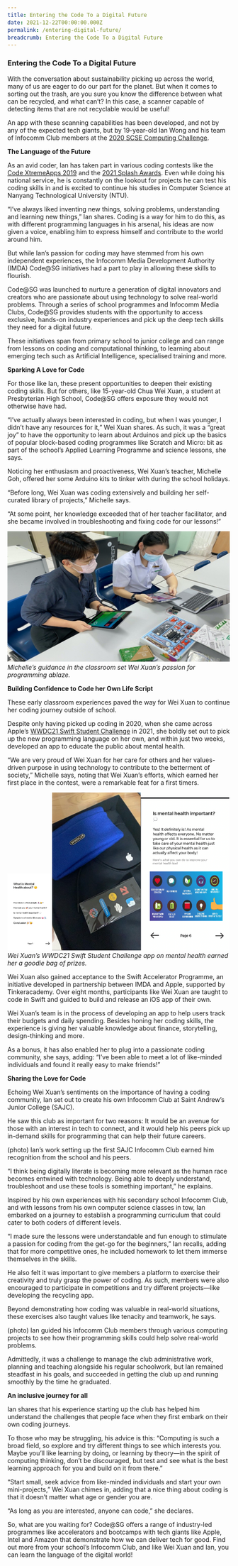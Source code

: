 ```yaml
---
title: Entering the Code To a Digital Future
date: 2021-12-22T00:00:00.000Z
permalink: /entering-digital-future/
breadcrumb: Entering the Code To a Digital Future
---
```

### Entering the Code To a Digital Future
 
With the conversation about sustainability picking up across the world, many of us are eager to do our part for the planet. But when it comes to sorting out the trash, are you sure you know the difference between what can be recycled, and what can’t? In this case, a scanner capable of detecting items that are not recyclable would be useful!

An app with these scanning capabilities has been developed, and not by any of the expected tech giants, but by 19-year-old Ian Wong and his team of Infocomm Club members at the [2020 SCSE Computing Challenge](https://www.ntu.edu.sg/scse/news-events/news/detail/scse-computing-challenge-2020).

**The Language of the Future**

As an avid coder, Ian has taken part in various coding contests like the [Code XtremeApps 2019](https://www.imda.gov.sg/news-and-events/events-listing/Code-XtremeApps-2019) and the [2021 Splash Awards](https://www.scs.org.sg/awards/splash). Even while doing his national service, he is constantly on the lookout for projects he can test his coding skills in and is excited to continue his studies in Computer Science at Nanyang Technological University (NTU). 

“I’ve always liked inventing new things, solving problems, understanding and learning new things,” Ian shares. Coding is a way for him to do this, as with different programming languages in his arsenal, his ideas are now given a voice, enabling him to express himself and contribute to the world around him.

But while Ian’s passion for coding may have stemmed from his own independent experiences, the Infocomm Media Development Authority (IMDA) Code@SG initiatives had a part to play in allowing these skills to flourish.

Code@SG was launched to nurture a generation of digital innovators and creators who are passionate about using technology to solve real-world problems. Through a series of school programmes and Infocomm Media Clubs, Code@SG provides students with the opportunity to access exclusive, hands-on industry experiences and pick up the deep tech skills they need for a digital future.

These initiatives span from primary school to junior college and can range from lessons on coding and computational thinking, to learning about emerging tech such as Artificial Intelligence, specialised training and more.

**Sparking A Love for Code**

For those like Ian, these present opportunities to deepen their existing coding skills. But for others, like 15-year-old Chua Wei Xuan, a student at Presbyterian High School, Code@SG offers exposure they would not otherwise have had.

“I’ve actually always been interested in coding, but when I was younger, I didn’t have any resources for it,” Wei Xuan shares. As such, it was a “great joy” to have the opportunity to learn about Arduinos and pick up the basics of popular block-based coding programmes like Scratch and Micro: bit as part of the school’s Applied Learning Programme and science lessons, she says.

Noticing her enthusiasm and proactiveness, Wei Xuan’s teacher, Michelle Goh, offered her some Arduino kits to tinker with during the school holidays.

“Before long, Wei Xuan was coding extensively and building her self-curated library of projects,” Michelle says.

“At some point, her knowledge exceeded that of her teacher facilitator, and she became involved in troubleshooting and fixing code for our lessons!”

![Michelle’s guidance in the classroom set Wei Xuan’s passion for programming ablaze.](/images/entering-digital-future-01.jpg)
*Michelle’s guidance in the classroom set Wei Xuan’s passion for programming ablaze.*

**Building Confidence to Code her Own Life Script**

These early classroom experiences paved the way for Wei Xuan to continue her coding journey outside of school.

Despite only having picked up coding in 2020, when she came across Apple’s [WWDC21 Swift Student Challenge](https://developer.apple.com/wwdc21/swift-student-challenge/) in 2021, she boldly set out to pick up the new programming language on her own, and within just two weeks, developed an app to educate the public about mental health. 

“We are very proud of Wei Xuan for her care for others and her values-driven purpose in using technology to contribute to the betterment of society,” Michelle says, noting that Wei Xuan’s efforts, which earned her first place in the contest, were a remarkable feat for a first timers. 

<img src="/images/entering-digital-future-02.png" width="20%"><img src="/images/entering-digital-future-03.png" width="200"><img src="/images/entering-digital-future-04.jpg" width="200">
*Wei Xuan’s WWDC21 Swift Student Challenge app on mental health earned her a goodie bag of prizes.*

Wei Xuan also gained acceptance to the Swift Accelerator Programme, an initiative developed in partnership between IMDA and Apple, supported by Tinkeracademy. Over eight months, participants like Wei Xuan are taught to code in Swift and guided to build and release an iOS app of their own.

Wei Xuan’s team is in the process of developing an app to help users track their budgets and daily spending. Besides honing her coding skills, the experience is giving her valuable knowledge about finance, storytelling, design-thinking and more. 

As a bonus, it has also enabled her to plug into a passionate coding community, she says, adding: “I’ve been able to meet a lot of like-minded individuals and found it really easy to make friends!”

**Sharing the Love for Code**

Echoing Wei Xuan’s sentiments on the importance of having a coding community, Ian set out to create his own Infocomm Club at Saint Andrew’s Junior College (SAJC).

He saw this club as important for two reasons: It would be an avenue for those with an interest in tech to connect, and it would help his peers pick up in-demand skills for programming that can help their future careers. 

(photo)
Ian’s work setting up the first SAJC Infocomm Club earned him recognition from the school and his peers.

“I think being digitally literate is becoming more relevant as the human race becomes entwined with technology. Being able to deeply understand, troubleshoot and use these tools is something important,” he explains.

Inspired by his own experiences with his secondary school Infocomm Club, and with lessons from his own computer science classes in tow, Ian embarked on a journey to establish a programming curriculum that could cater to both coders of different levels.

“I made sure the lessons were understandable and fun enough to stimulate a passion for coding from the get-go for the beginners,” Ian recalls, adding that for more competitive ones, he included homework to let them immerse themselves in the skills. 

He also felt it was important to give members a platform to exercise their creativity and truly grasp the power of coding. As such, members were also encouraged to participate in competitions and try different projects—like developing the recycling app. 

Beyond demonstrating how coding was valuable in real-world situations, these exercises also taught values like tenacity and teamwork, he says.

(photo)
Ian guided his Infocomm Club members through various computing projects to see how their programming skills could help solve real-world problems.

Admittedly, it was a challenge to manage the club administrative work, planning and teaching alongside his regular schoolwork, but Ian remained steadfast in his goals, and succeeded in getting the club up and running smoothly by the time he graduated.

**An inclusive journey for all**

Ian shares that his experience starting up the club has helped him understand the challenges that people face when they first embark on their own coding journeys.

To those who may be struggling, his advice is this: “Computing is such a broad field, so explore and try different things to see which interests you. Maybe you’ll like learning by doing, or learning by theory—in the spirit of computing thinking, don’t be discouraged, but test and see what is the best learning approach for you and build on it from there.”

“Start small, seek advice from like-minded individuals and start your own mini-projects,” Wei Xuan chimes in, adding that a nice thing about coding is that it doesn’t matter what age or gender you are. 

“As long as you are interested, anyone can code,” she declares.

So, what are you waiting for? Code@SG offers a range of industry-led programmes like accelerators and bootcamps with tech giants like Apple, Intel and Amazon that demonstrate how we can deliver tech for good. Find out more from your school’s Infocomm Club, and like Wei Xuan and Ian, you can learn the language of the digital world!
